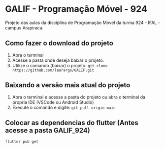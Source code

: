 # **GALIF - Programação Móvel - 924**

Projeto das aulas da disciplina de Programação Móvel da turma 924 - IFAL - campus Arapiraca.
</br>

## **Como fazer o download do projeto**

1. Abra o terminal
2. Acesse a pasta onde deseja baixar o projeto.
3. Utilize o comando (baixar) o projeto: `git clone https://github.com/laurargs/GALIF.git`
   </br>

## **Baixando a versão mais atual do projeto**

1. Abra o terminal e acesse a pasta do projeto ou abra o terminal da propria IDE (VSCode ou Android Studio)
2. Execute o comando e digite: `git pull origin main`
   </br>
   
## Colocar as dependencias do flutter (Antes acesse a pasta GALIF_924)
``flutter pub get``

